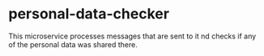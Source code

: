 # personal-data-checker

This microservice processes messages that are sent to it nd checks if any of the personal data was shared there.